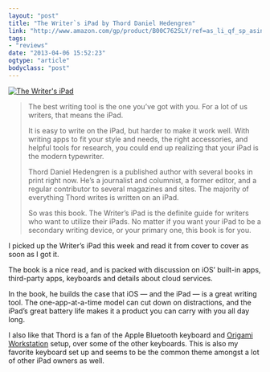 ```yaml
---
layout: "post"
title: "The Writer`s iPad by Thord Daniel Hedengren"
link: "http://www.amazon.com/gp/product/B00C762SLY/ref=as_li_qf_sp_asin_il_tl?ie=UTF8&camp=1789&creative=9325&creativeASIN=B00C762SLY&linkCode=as2&tag=phpprof-20"
tags: 
- "reviews"
date: "2013-04-06 15:52:23"
ogtype: "article"
bodyclass: "post"
---
```


[![The Writer's iPad](http://cdn.rogerstringer.com/wp-content/uploads/2013/04/20130406-084357.jpg)](http://amzn.to/10E37NR)

> The best writing tool is the one you’ve got with you. For a lot of us writers, that means the iPad.
> 
> It is easy to write on the iPad, but harder to make it work well. With writing apps to fit your style and needs, the right accessories, and helpful tools for research, you could end up realizing that your iPad is the modern typewriter.
> 
> Thord Daniel Hedengren is a published author with several books in print right now. He’s a journalist and columnist, a former editor, and a regular contributor to several magazines and sites. The majority of everything Thord writes is written on an iPad.
> 
> So was this book. The Writer’s iPad is the definite guide for writers who want to utilize their iPads. No matter if you want your iPad to be a secondary writing device, or your primary one, this book is for you.

I picked up the Writer’s iPad this week and read it from cover to cover as soon as I got it.

The book is a nice read, and is packed with discussion on iOS’ built-in apps, third-party apps, keyboards and details about cloud services.

In the book, he builds the case that iOS — and the iPad — is a great writing tool. The one-app-at-a-time model can cut down on distractions, and the iPad’s great battery life makes it a product you can carry with you all day long.

I also like that Thord is a fan of the Apple Bluetooth keyboard and [Origami Workstation](http://rogerstringer.com/2012/03/31/origami-workstation-for-ipad-and-keyboard/) setup, over some of the other keyboards. This is also my favorite keyboard set up and seems to be the common theme amongst a lot of other iPad owners as well.